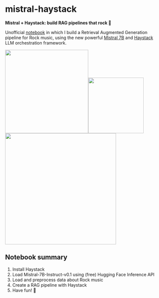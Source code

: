 # mistral-haystack
 **Mistral + Haystack: build RAG pipelines that rock 🤘**

 Unofficial [notebook](mistral_haystack.ipynb) in which I build a Retrieval Augmented Generation pipeline for Rock music, using the new powerful [Mistral 7B](https://mistral.ai/news/announcing-mistral-7b/) and [Haystack](https://github.com/deepset-ai/haystack) LLM orchestration framework.

 <img src="https://techcrunch.com/wp-content/uploads/2023/09/mistral-7b-v0.1.jpg" width="270" style="display:inline;"><img src="https://img.freepik.com/premium-vector/electric-guitar-fire-hot-rock-music-guitar-flames-hard-rock-rock-roll-concert-festival-label-night-club-live-show-vector-logo-emblem_570429-23178.jpg?w=2000" width="180"><img src="https://haystack.deepset.ai/images/haystack-ogimage.png" width="360" style="display:inline;">

 ## Notebook summary
 1. Install Haystack
 2. Load Mistral-7B-Instruct-v0.1 using (free) Hugging Face Inference API
 3. Load and preprocess data about Rock music
 4. Create a RAG pipeline with Haystack
 5. Have fun!  🎸
